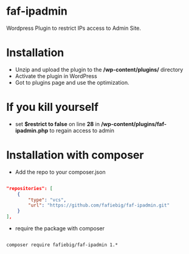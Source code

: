 # faf-ipadmin

Wordpress Plugin to restrict IPs access to Admin Site.

# Installation

* Unzip and upload the plugin to the **/wp-content/plugins/** directory
* Activate the plugin in WordPress
* Got to plugins page and use the optimization.

# If you kill yourself

* set **$restrict to false** on line **28** in **/wp-content/plugins/faf-ipadmin.php** to regain access to admin

# Installation with composer

* Add the repo to your composer.json

```json

"repositories": [
    {
        "type": "vcs",
        "url": "https://github.com/fafiebig/faf-ipadmin.git"
    }
],

```

* require the package with composer

```shell

composer require fafiebig/faf-ipadmin 1.*

```